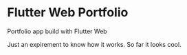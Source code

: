 # Flutter Web Portfolio
Portfolio app build with Flutter Web

Just an expirement to know how it works. 
So far it looks cool.
